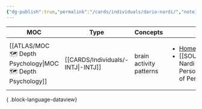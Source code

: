 ```yaml
---
{"dg-publish":true,"permalink":"/cards/individuals/dario-nardi/","noteIcon":"1","created":"2023-02-18T15:53:01.848+01:00","updated":"2023-05-15T13:46:39.934+02:00"}
---
```


| MOC                                                             | Type                                  | Concepts                | Reference                                                                                                                                                            |
| --------------------------------------------------------------- | ------------------------------------- | ----------------------- | -------------------------------------------------------------------------------------------------------------------------------------------------------------------- |
| [[ATLAS/MOC 🗺️ Depth Psychology\|MOC 🗺️ Depth Psychology]] | [[CARDS/Individuals/-INTJ\|-INTJ]] | brain activity patterns | <ul><li>[Home](http://www.darionardi.com/vpc.html)</li><li>[[SOURCES/Contents/Dario Nardi - Neuroscience of Personality.md\\|Neuroscience of Personality]]</li></ul> |

{ .block-language-dataview}


